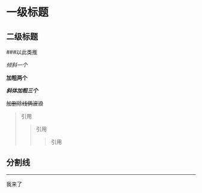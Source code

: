 # 一级标题

## 二级标题

###以此类推

*倾斜一个*

**加粗两个**

***斜体加粗三个***

~~加删除线俩波浪~~

>引用
>>引用
>>>引用

分割线
---
***
我来了